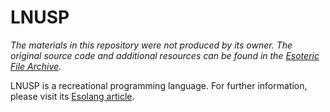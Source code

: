 # LNUSP

*The materials in this repository were not produced by its owner. The original source code and additional resources can be found in the [Esoteric File Archive].*

LNUSP is a recreational programming language. For further information, please visit its [Esolang article].

[Esoteric File Archive]: https://github.com/graue/esofiles/tree/master/lnusp "esofiles/lnusp at master · graue/esofiles"
[Esolang article]: https://esolangs.org/wiki/LNUSP "LNUSP - Esolang"
